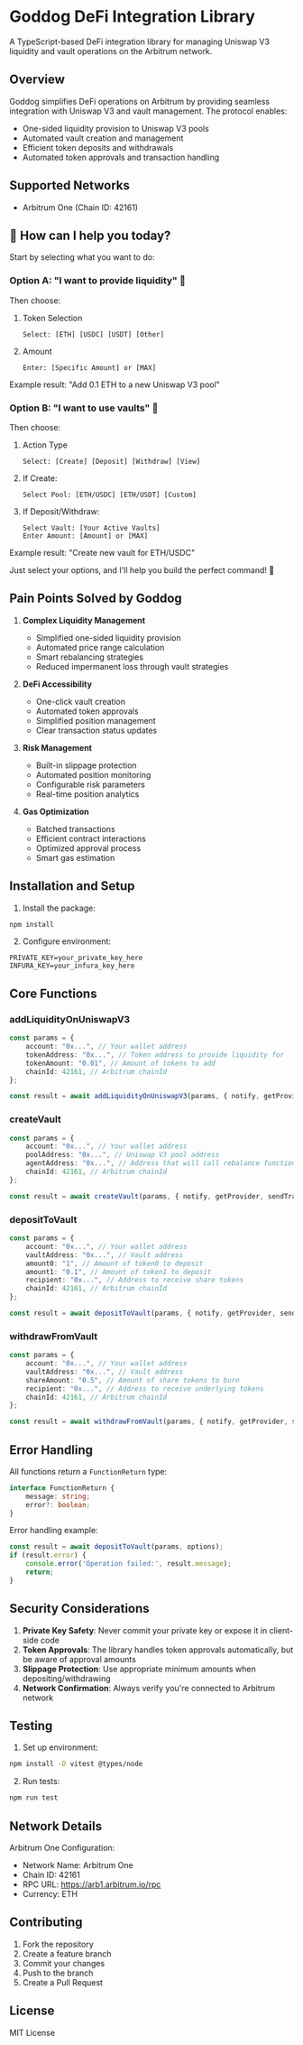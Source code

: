 # Goddog DeFi Integration Library

A TypeScript-based DeFi integration library for managing Uniswap V3 liquidity and vault operations on the Arbitrum network.

## Overview

Goddog simplifies DeFi operations on Arbitrum by providing seamless integration with Uniswap V3 and vault management. The protocol enables:

- One-sided liquidity provision to Uniswap V3 pools
- Automated vault creation and management
- Efficient token deposits and withdrawals
- Automated token approvals and transaction handling

## Supported Networks
- Arbitrum One (Chain ID: 42161)

## 🤝 How can I help you today?

Start by selecting what you want to do:

### Option A: "I want to provide liquidity" 🌊
Then choose:
1. Token Selection
   ```
   Select: [ETH] [USDC] [USDT] [Other]
   ```

2. Amount
   ```
   Enter: [Specific Amount] or [MAX]
   ```

Example result: "Add 0.1 ETH to a new Uniswap V3 pool"

### Option B: "I want to use vaults" 🏦
Then choose:
1. Action Type
   ```
   Select: [Create] [Deposit] [Withdraw] [View]
   ```

2. If Create:
   ```
   Select Pool: [ETH/USDC] [ETH/USDT] [Custom]
   ```

3. If Deposit/Withdraw:
   ```
   Select Vault: [Your Active Vaults]
   Enter Amount: [Amount] or [MAX]
   ```

Example result: "Create new vault for ETH/USDC"

Just select your options, and I'll help you build the perfect command! 🎯

## Pain Points Solved by Goddog

1. **Complex Liquidity Management**
   - Simplified one-sided liquidity provision
   - Automated price range calculation
   - Smart rebalancing strategies
   - Reduced impermanent loss through vault strategies

2. **DeFi Accessibility**
   - One-click vault creation
   - Automated token approvals
   - Simplified position management
   - Clear transaction status updates

3. **Risk Management**
   - Built-in slippage protection
   - Automated position monitoring
   - Configurable risk parameters
   - Real-time position analytics

4. **Gas Optimization**
   - Batched transactions
   - Efficient contract interactions
   - Optimized approval process
   - Smart gas estimation

## Installation and Setup

1. Install the package:
```bash
npm install
```

2. Configure environment:
```env
PRIVATE_KEY=your_private_key_here
INFURA_KEY=your_infura_key_here
```

## Core Functions

### addLiquidityOnUniswapV3

```typescript
const params = {
    account: "0x...", // Your wallet address
    tokenAddress: "0x...", // Token address to provide liquidity for
    tokenAmount: "0.01", // Amount of tokens to add
    chainId: 42161, // Arbitrum chainId
};

const result = await addLiquidityOnUniswapV3(params, { notify, getProvider, sendTransactions });
```

### createVault

```typescript
const params = {
    account: "0x...", // Your wallet address
    poolAddress: "0x...", // Uniswap V3 pool address
    agentAddress: "0x...", // Address that will call rebalance function
    chainId: 42161, // Arbitrum chainId
};

const result = await createVault(params, { notify, getProvider, sendTransactions });
```

### depositToVault

```typescript
const params = {
    account: "0x...", // Your wallet address
    vaultAddress: "0x...", // Vault address
    amount0: "1", // Amount of token0 to deposit
    amount1: "0.1", // Amount of token1 to deposit
    recipient: "0x...", // Address to receive share tokens
    chainId: 42161, // Arbitrum chainId
};

const result = await depositToVault(params, { notify, getProvider, sendTransactions });
```

### withdrawFromVault

```typescript
const params = {
    account: "0x...", // Your wallet address
    vaultAddress: "0x...", // Vault address
    shareAmount: "0.5", // Amount of share tokens to burn
    recipient: "0x...", // Address to receive underlying tokens
    chainId: 42161, // Arbitrum chainId
};

const result = await withdrawFromVault(params, { notify, getProvider, sendTransactions });
```

## Error Handling

All functions return a `FunctionReturn` type:

```typescript
interface FunctionReturn {
    message: string;
    error?: boolean;
}
```

Error handling example:
```typescript
const result = await depositToVault(params, options);
if (result.error) {
    console.error('Operation failed:', result.message);
    return;
}
```

## Security Considerations

1. **Private Key Safety**: Never commit your private key or expose it in client-side code
2. **Token Approvals**: The library handles token approvals automatically, but be aware of approval amounts
3. **Slippage Protection**: Use appropriate minimum amounts when depositing/withdrawing
4. **Network Confirmation**: Always verify you're connected to Arbitrum network

## Testing

1. Set up environment:
```bash
npm install -D vitest @types/node
```

2. Run tests:
```bash
npm run test
```

## Network Details

Arbitrum One Configuration:
- Network Name: Arbitrum One
- Chain ID: 42161
- RPC URL: https://arb1.arbitrum.io/rpc
- Currency: ETH

## Contributing

1. Fork the repository
2. Create a feature branch
3. Commit your changes
4. Push to the branch
5. Create a Pull Request

## License

MIT License
